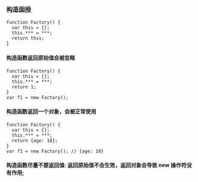 ### 构造函授

```
function Factory() {
  var this = {};
  this.*** = ***;
  return this;
}
```

#### 构造函数返回原始值会被忽略
```
function Factory() {
  var this = {};
  this.*** = ***;
  return 1;
}
var f1 = new Factory();
```

#### 构造函数返回一个对象，会被正常使用
```
function Factory() {
  var this = {};
  this.*** = ***;
  return {age: 18};
}
var f1 = new Factory(); // {age: 18}
```

#### 构造函数尽量不要返回值: 返回原始值不会生效，返回对象会导致 new 操作符没有作用;
